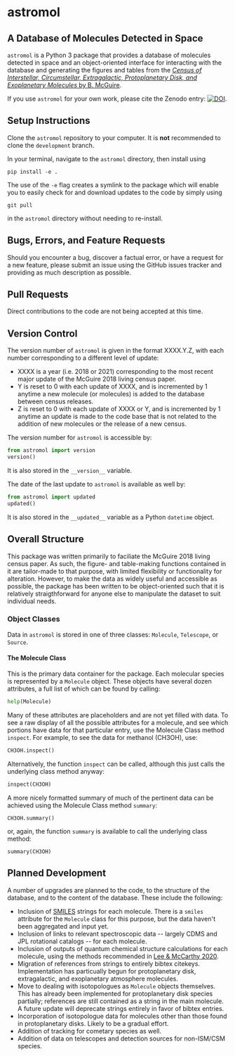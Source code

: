 # astromol

## A Database of Molecules Detected in Space

`astromol` is a Python 3 package that provides a database of molecules detected in space and an object-oriented interface for interacting with the database and generating the figures and tables from the [_Census of Interstellar, Circumstellar, Extragalactic, Protoplanetary Disk, and Exoplanetary Molecules_ by B. McGuire](https://iopscience.iop.org/article/10.3847/1538-4365/aae5d2).

If you use `astromol` for your own work, please cite the Zenodo entry: [![DOI]()]().

## Setup Instructions

Clone the `astromol` repository to your computer.  It is **not** recommended to clone the `development` branch.

In your terminal, navigate to the `astromol` directory, then install using

```
pip install -e .
```

The use of the `-e` flag creates a symlink to the package which will enable you to easily check for and download updates to the code by simply using

```
git pull
```

in the `astromol` directory without needing to re-install.
 
## Bugs, Errors, and Feature Requests
 
Should you encounter a bug, discover a factual error, or have a request for a new feature, please submit an issue using the GitHub issues tracker and providing as much description as possible.  

## Pull Requests

Direct contributions to the code are not being accepted at this time.

## Version Control

The version number of `astromol` is given in the format XXXX.Y.Z, with each number corresponding to a different level of update:
* XXXX is a year (i.e. 2018 or 2021) corresponding to the most recent major update of the McGuire 2018 living census paper.
* Y is reset to 0 with each update of XXXX, and is incremented by 1 anytime a new molecule (or molecules) is added to the database between census releases.
* Z is reset to 0 with each update of XXXX or Y, and is incremented by 1 anytime an update is made to the code base that is not related to the addition of new molecules or the release of a new census.

The version number for `astromol` is accessible by:

```python
from astromol import version
version()
```

It is also stored in the `__version__` variable.

The date of the last update to `astromol` is available as well by:

```python
from astromol import updated
updated()
```

It is also stored in the `__updated__` variable as a Python `datetime` object.

## Overall Structure

This package was written primarily to faciliate the McGuire 2018 living census paper.  As such, the figure- and table-making functions contained in it are tailor-made to that purpose, with limited flexibility or functionality for alteration.  However, to make the data as widely useful and accessible as possible, the package has been written to be object-oriented such that it is relatively straigthforward for anyone else to manipulate the dataset to suit individual needs.

### Object Classes

Data in `astromol` is stored in one of three classes: `Molecule`, `Telescope`, or `Source`.

#### The Molecule Class

This is the primary data container for the package.  Each molecular species is represented by a `Molecule` object.  These objects have several dozen attributes, a full list of which can be found by calling:

```Python
help(Molecule)
```

Many of these attributes are placeholders and are not yet filled with data.  To see a raw display of all the possible attributes for a molecule, and see which portions have data for that particular entry, use the Molecule Class method `inspect`.  For example, to see the data for methanol (CH3OH), use:

```Python
CH3OH.inspect()
```

Alternatively, the function ```inspect``` can be called, although this just calls the underlying class method anyway:

```Python
inspect(CH3OH)
```

A more nicely formatted summary of much of the pertinent data can be achieved using the Molecule Class method `summary`:

```
CH3OH.summary()
```

or, again, the function ```summary``` is available to call the underlying class method:

```
summary(CH3OH)
```




## Planned Development

A number of upgrades are planned to the code, to the structure of the database, and to the content of the database.  These include the following:

* Inclusion of [SMILES](https://en.wikipedia.org/wiki/Simplified_molecular-input_line-entry_system) strings for each molecule.  There is a `smiles` attribute for the `Molecule` class for this purpose, but the data haven't been aggregated and input yet.
* Inclusion of links to relevant spectroscopic data -- largely CDMS and JPL rotational catalogs -- for each molecule.  
* Inclusion of outputs of quantum chemical structure calculations for each molecule, using the methods recommended in [Lee & McCarthy 2020](https://pubs.acs.org/doi/abs/10.1021/acs.jpca.9b09982).
* Migration of references from strings to entirely bibtex citekeys.  Implementation has particually begun for protoplanetary disk, extragalactic, and exoplanetary atmosphere molecules.
* Move to dealing with isotopologues as `Molecule` objects themselves.  This has already been implemented for protoplanetary disk species partially; references are still contained as a string in the main molecule.  A future update will deprecate strings entirely in favor of bibtex entries.
* Incorporation of isotopologue data for molecules other than those found in protoplanetary disks.  Likely to be a gradual effort.
* Addition of tracking for cometary species as well.
* Addition of data on telescopes and detection sources for non-ISM/CSM species.
